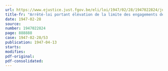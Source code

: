 ```yaml
---
url: https://www.ejustice.just.fgov.be/eli/loi/1947/02/28/1947022824/justel
title-fr: "Arrêté-loi portant élévation de la limite des engagements de la Caisse Nationale de Crédit Professionnel (Abrogé par L 17-04-1952, art. 5)"
date: 1947-02-28
source:
number: 1947022824
page: 888888
case: 1947-02-28/53
publication: 1947-04-13
starts:
modifies:
pdf-original:
pdf-consolidated:
---
```


